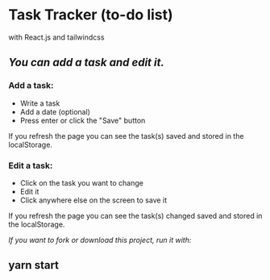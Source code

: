 <h1>Task Tracker (to-do list)</h1> with React.js and tailwindcss
<h2><em>You can add a task and edit it.</em></h2>
<h3>Add a task:</h3>
<ul>
  <li>Write a task</li>
  <li>Add a date (optional)</li>
  <li>Press enter or click the "Save" button</li>
</ul>
<p>If you refresh the page you can see the task(s) saved and stored in the localStorage.</p>

<h3>Edit a task:</h3>
<ul>
  <li>Click on the task you want to change</li>
  <li>Edit it</li>
  <li>Click anywhere else on the screen to save it</li>
</ul>
<p>If you refresh the page you can see the task(s) changed saved and stored in the localStorage.</p>

<em>If you want to fork or download this project, run it with:</em>
## yarn start
